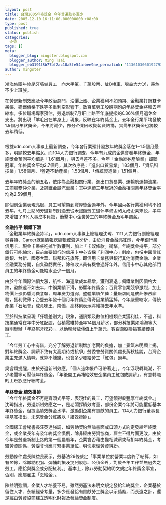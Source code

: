 ```yaml
---
layout: post
title: 台灣2005年終獎金 今年普遍跌多漲少
date: 2005-12-10 16:11:00.000000000 +08:00
type: post
published: true
status: publish
categories:
- 企管
tags: []
meta:
  blogger_blog: mingster.blogspot.com
  blogger_author: Ming Tsai
  blogger_eb3191f8b77bf2ac10a5fe54aebee9ae_permalink: '113610306019279393'
author: mingster
---
```

<p>鴻海集團年終尾牙犒賞員工一向大手筆，千萬股票、雙B轎車、現金大方送，羨煞不少上班族。</p>
<p>在勞退新制效應及今年政治惡鬥、油價上漲、企業獲利不如預期、金融業打銷雙卡呆帳、鋼鐵價格下跌等多重利空影響下，數百萬勞工殷殷期盼的年終獎金將較去年縮水，多位職場專家預估，勞退新制7月1日上路至年底提撥的0.36%個月退休金支出，將出現「羊毛出在羊身上」現象，反映在年終獎金上，去年全行業平均發放1.5個月年終獎金，今年將減少，部分企業因改變薪資結構，實質年終獎金也將較去年稍低。</p>
<p><a href="http://bp2.blogger.com/_i0VzdspWXjI/RvID4wxP2oI/AAAAAAAAAI8/wx8CQpcxEgI/s1600-h/13.jpg"><img id="BLOGGER_PHOTO_ID_5112152800717953666" alt="" src="/img/13.jpg" border="0" /></a></p>
<p>根據udn.com人事線上最新調查，今年各行業預計發放年終獎金落在1~1.5個月最多，明顯較去年縮水。而104人力銀行調查，今年有九成的企業會發年終獎金，年終獎金預測平均值是「1.61個月」，與去年差不多。今年「金融證券產險業」蟬聯冠軍，年終獎金平均2.7個月，其次依序是：「進出口貿易業」1.83個月、「資訊科技業」1.58個月、「營造不動產業」1.53個月、「傳統製造業」1.51個月。</p>
<p>去年年終獎金的前五名，依序為金融相關行業、進出口貿易業、運輸航運物流業、工商服務仲介業，及鋼鐵金屬汽車業；其中連續三年居冠的金融相關業年終獎金平均為2.59個月。</p>
<p>除個別企業表現亮眼，員工可望領到豐厚獎金過年外，今年國內各行業獲利均不如去年，七月上路的勞退新制對過去從未提撥勞工退休準備金的九成企業來說，半年來增加了6%人事成本負擔，衝擊中小企業勞工的年終獎金及明年調薪。 </p>
<p><b>金融持平 鋼鐵下滑<br /></b>「金融業年終獎金持平」，udn.com人事線上總經理沈瑋、1111 人力銀行副總經理吳睿穎、Career就業情報總編輯臧聲遠分析，由於消費金融亮紅燈，今年銀行業信用卡、現金卡呆帳吃掉半數獲利，加上「卡奴條款」衝擊，年終獎金持平，部分銀行可能縮水，目前主要銀行的信用卡中心皆採「利潤中心」制度，包括中國信託商銀、台新、國泰世華、聯邦和花旗等，即信用卡業務與銀行其他消費金融、企業金融業務分開，自負盈虧責任，除催收人員有機會過好年外，信用卡中心其他部門員工的年終獎金可能縮水至少一個月。</p>
<p>由於今年國際油價大漲，航空、海運業成本暴增，獲利衰退；鋼鐵業則因價格大跌，盈餘遠不如去年，中鋼業績下滑，影響年終獎金；百貨零售業競爭激烈，加上物價上漲影響消費意願，周年慶力道弱，整體業績欠佳；量販店則是彼此慘烈廝殺，獲利微薄；台鹽去年發十個月年終獎金傳奇因業績猛掉，今年嚴重縮水，傳統產業「石垣會」成員味王、南僑、高林則表示將維持去年水準。</p>
<p>至於科技業呈現「好壞差別大」現象，通訊類及數位相機類企業獲利佳，不過，科技業通常在年中分紅配股，台積電維持全年14個月薪水，部分科技業如鴻海等大廠則舉辦「年終尾牙模彩」，以動輒發放價值上千萬元、數百萬股票犒賞績優員工。</p>
<p>「今年勞工心中有譜，充分了解勞退新制增加老闆的負擔，加上景氣未明顯上揚，對年終獎金、調薪不致有太高期待或抗爭」勞委會勞資關係處長黃秋桂說，台灣企業主充滿人情味，就算不賺錢，也會多少發給勞工「紅包」過年。</p>
<p>吳睿穎提醒，由於勞退新制效應，「個人退休帳戶可帶著走」，今年浮現轉職潮，不少老闆寧可壓低年終獎金，「年後開工再補給效忠企業員工紅包或調薪」，有意轉職的上班族應仔細考量。<br /><b><br />年終獎金 績效掛帥</b><br />「今年年終獎金不再是齊頭式平等，表現佳的員工，可望領得較豐厚年終獎金。」沈瑋指出，勞退新制效應之一，是老闆採績效考量，部份企業今年將可能壓低基本年終獎金，但提高績效獎金水準，激勵對企業有貢獻的員工，104人力銀行董事長楊基寬指出，未來獎金分紅將以「績效掛帥」。</p>
<p>全國總工會秘書長汪英達強調，如勞動契約無論書面或口頭方式約定發給年終獎金，或企業長年有發年終獎金慣例，除非經由勞資協商，雇主不得片面更改，由於今年是勞退新制上路的第一個農曆年，企業會否藉由變相減薪或苛扣年終獎金，考驗勞資關係，勞委會也應盯緊事業單位，明快處理勞資糾紛。</p>
<p>勞動條件處長陳益民表示，勞基法29條規定「事業單位於營業年度終了結算，如有盈餘，除繳納稅捐、彌補虧損及提列股息、公積金外，對於全年工作並無過失之勞工，應給與獎金或分配紅利。」基本上，除非勞動契約明文規定年終獎金事宜，否則，應屬雇主「恩給金」。</p>
<p>陳益明強調，企業人才培養不易，雖然勞基法未明文規定發給年終獎金，企業基於留住人才、永續經營考量，多少應發給有貢獻勞工獎金以示獎勵，而長遠之計，還是經由勞資協商建立透明化財報及發給獎金制度。</p>
